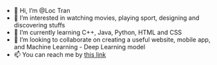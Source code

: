- 👋 Hi, I’m @Loc Tran 
- 👀 I’m interested in watching movies, playing sport, designing and discovering stuffs
- 🌱 I’m currently learning C++, Java, Python, HTML and CSS 
- 💞️ I’m looking to collaborate on creating a useful website, mobile app, and Machine Learning - Deep Learning model
- 📫 You can reach me by [this link](https://github.com/TranHVLoc)

<!---
TranHVLoc/TranHVLoc is a ✨ special ✨ repository because its `README.md` (this file) appears on your GitHub profile.
You can click the Preview link to take a look at your changes.
--->
